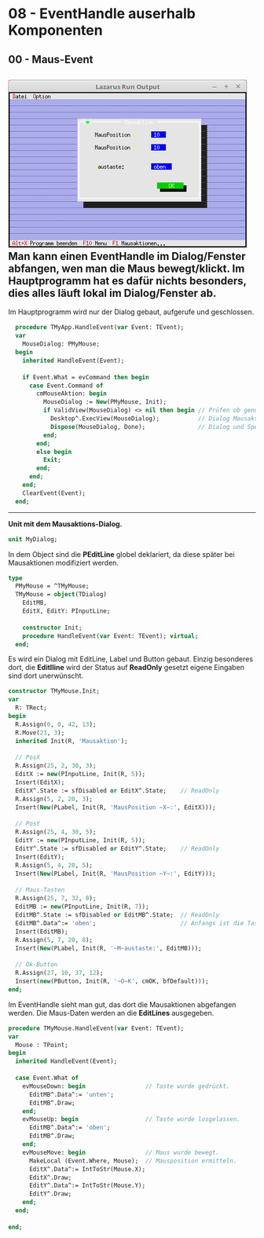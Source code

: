 # 08 - EventHandle auserhalb Komponenten
## 00 - Maus-Event

![image.png](image.png)
Man kann einen EventHandle im Dialog/Fenster abfangen, wen man die Maus bewegt/klickt.
Im Hauptprogramm hat es dafür nichts besonders, dies alles läuft lokal im Dialog/Fenster ab.
---
Im Hauptprogramm wird nur der Dialog gebaut, aufgerufe und geschlossen.

```pascal
  procedure TMyApp.HandleEvent(var Event: TEvent);
  var
    MouseDialog: PMyMouse;
  begin
    inherited HandleEvent(Event);

    if Event.What = evCommand then begin
      case Event.Command of
        cmMouseAktion: begin
          MouseDialog := New(PMyMouse, Init);
          if ValidView(MouseDialog) <> nil then begin // Prüfen ob genügend Speicher.
            Desktop^.ExecView(MouseDialog);           // Dialog Mausaktion ausführen.
            Dispose(MouseDialog, Done);               // Dialog und Speicher frei geben.
          end;
        end;
        else begin
          Exit;
        end;
      end;
    end;
    ClearEvent(Event);
  end;
```

---
<b>Unit mit dem Mausaktions-Dialog.</b>
<br>

```pascal
unit MyDialog;

```

In dem Object sind die <b>PEditLine</b> globel deklariert, da diese später bei Mausaktionen modifiziert werden.

```pascal
type
  PMyMouse = ^TMyMouse;
  TMyMouse = object(TDialog)
    EditMB,
    EditX, EditY: PInputLine;

    constructor Init;
    procedure HandleEvent(var Event: TEvent); virtual;
  end;

```

Es wird ein Dialog mit EditLine, Label und Button gebaut.
Einzig besonderes dort, die <b>Editlline</b> wird der Status auf <b>ReadOnly</b> gesetzt eigene Eingaben sind dort unerwünscht.

```pascal
constructor TMyMouse.Init;
var
  R: TRect;
begin
  R.Assign(0, 0, 42, 13);
  R.Move(23, 3);
  inherited Init(R, 'Mausaktion');

  // PosX
  R.Assign(25, 2, 30, 3);
  EditX := new(PInputLine, Init(R, 5));
  Insert(EditX);
  EditX^.State := sfDisabled or EditX^.State;    // ReadOnly
  R.Assign(5, 2, 20, 3);
  Insert(New(PLabel, Init(R, 'MausPosition ~X~:', EditX)));

  // PosY
  R.Assign(25, 4, 30, 5);
  EditY := new(PInputLine, Init(R, 5));
  EditY^.State := sfDisabled or EditY^.State;    // ReadOnly
  Insert(EditY);
  R.Assign(5, 4, 20, 5);
  Insert(New(PLabel, Init(R, 'MausPosition ~Y~:', EditY)));

  // Maus-Tasten
  R.Assign(25, 7, 32, 8);
  EditMB := new(PInputLine, Init(R, 7));
  EditMB^.State := sfDisabled or EditMB^.State;  // ReadOnly
  EditMB^.Data^:= 'oben';                        // Anfangs ist die Taste oben.
  Insert(EditMB);
  R.Assign(5, 7, 20, 8);
  Insert(New(PLabel, Init(R, '~M~austaste:', EditMB)));

  // Ok-Button
  R.Assign(27, 10, 37, 12);
  Insert(new(PButton, Init(R, '~O~K', cmOK, bfDefault)));
end;

```

Im EventHandle sieht man gut, das dort die Mausaktionen abgefangen werden.
Die Maus-Daten werden an die <b>EditLines</b> ausgegeben.

```pascal
procedure TMyMouse.HandleEvent(var Event: TEvent);
var
  Mouse : TPoint;
begin
  inherited HandleEvent(Event);

  case Event.What of
    evMouseDown: begin                 // Taste wurde gedrückt.
      EditMB^.Data^:= 'unten';
      EditMB^.Draw;
    end;
    evMouseUp: begin                   // Taste wurde losgelassen.
      EditMB^.Data^:= 'oben';
      EditMB^.Draw;
    end;
    evMouseMove: begin                 // Maus wurde bewegt.
      MakeLocal (Event.Where, Mouse);  // Mausposition ermitteln.
      EditX^.Data^:= IntToStr(Mouse.X);
      EditX^.Draw;
      EditY^.Data^:= IntToStr(Mouse.Y);
      EditY^.Draw;
    end;
  end;

end;

```


